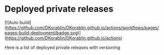 # Deployed private releases



\[!\[Auto build](https://github.com/DKorablin/DKorablin.github.io/actions/workflows/pages/pages-build-deployment/badge.svg)](https://github.com/DKorablin/DKorablin.github.io/actions)



Here is a list of deployed private releases with versioning

